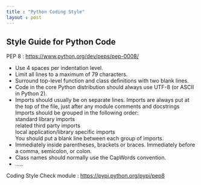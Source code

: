 ```yaml
---
title : "Python Coding Style"
layout : post
---
```



## Style Guide for Python Code  


PEP 8 : <https://www.python.org/dev/peps/pep-0008/>  



* Use 4 spaces per indentation level.  
* Limit all lines to a maximum of 79 characters.  
* Surround top-level function and class definitions with two blank lines.  
* Code in the core Python distribution should always use UTF-8 (or ASCII in Python 2).
* Imports should usually be on separate lines. Imports are always put at the top of the file, just after any module comments and docstrings  
  Imports should be grouped in the following order:  
    standard library imports  
    related third party imports  
    local application/library specific imports  
    You should put a blank line between each group of imports.  
* Immediately inside parentheses, brackets or braces. Immediately before a comma, semicolon, or colon.  
* Class names should normally use the CapWords convention.  
* .....





Coding Style Check module : <https://pypi.python.org/pypi/pep8>  

